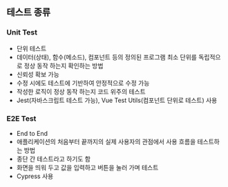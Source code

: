 ## 테스트 종류
### Unit Test

- 단위 테스트
- 데이터(상태), 함수(메소드), 컴포넌트 등의 정의된 프로그램 최소 단위를 독립적으로 정상 동작 하는지 확인하는 방법
- 신뢰성 확보 가능
- 수정 시에도 테스트에 기반하여 안정적으로 수정 가능
- 작성한 로직이 정상 동작 하는지 코드 위주의 테스트
- Jest(자바스크립트 테스트 가능), Vue Test Utils(컴포넌트 단위로 테스트) 사용

### E2E Test

- End to End
- 애플리케이션의 처음부터 끝까지의 실제 사용자의 관점에서 사용 흐름을 테스트하는 방법
- 종단 간 테스트라고 하기도 함
- 화면을 띄워 두고 값을 입력하고 버튼을 눌러 가며 테스트
- Cypress 사용